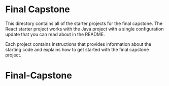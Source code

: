 # Final Capstone

This directory contains all of the starter projects for the final capstone. The React starter project works with the Java project with a single configuration update that you can read about in the README.

Each project contains instructions that provides information about the starting code and explains how to get started with the final capstone project.
# Final-Capstone
